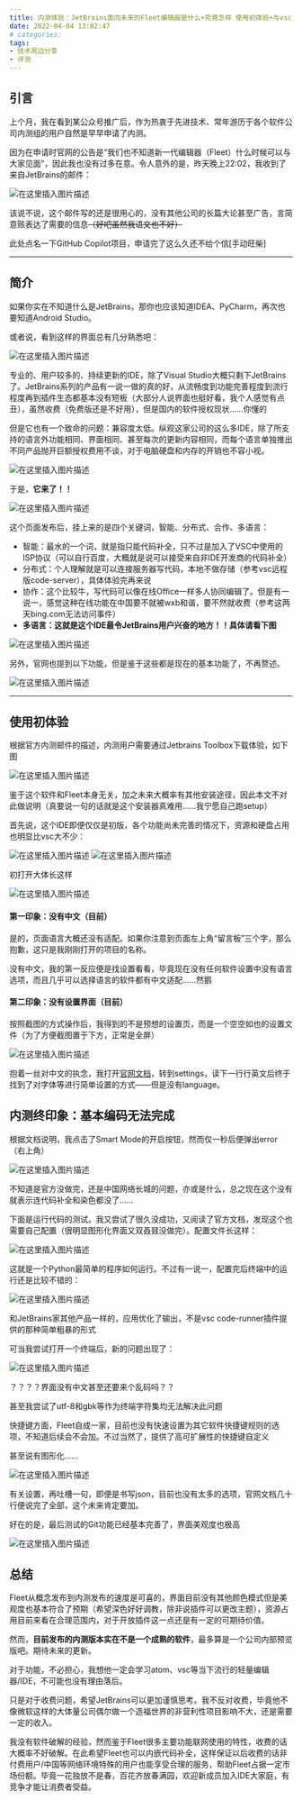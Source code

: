 ```yaml
---
title: 内测体验：JetBrains面向未来的Fleet编辑器是什么+究竟怎样 使用初体验+与vsc对比
date: 2022-04-04 13:02:47
# categories:
tags:
- 技术周边分享
- 评测
---
```


## 引言

上个月，我在看到某公众号推广后，作为热衷于先进技术、常年游历于各个软件公司内测组的用户自然是早早申请了内测。

因为在申请时官网的公告是“我们也不知道新一代编辑器（Fleet）什么时候可以与大家见面”，因此我也没有过多在意。令人意外的是，昨天晚上22:02，我收到了来自JetBrains的邮件：

![在这里插入图片描述](https://cdn.yixiangzhilv.com/images/f2118b6124da7add0893e46e7505eac6.jpg)

该说不说，这个邮件写的还是很用心的，没有其他公司的长篇大论甚至广告，言简意赅表达了需要的信息~~（好吧虽然我语文也不好）~~ 

此处点名一下GitHub Copilot项目，申请完了这么久还不给个信[手动旺柴]

---

## 简介

如果你实在不知道什么是JetBrains，那你也应该知道IDEA、PyCharm，再次也要知道Android Studio。

或者说，看到这样的界面总有几分熟悉吧：

![在这里插入图片描述](https://cdn.yixiangzhilv.com/images/4ef00602a6ffda2969170b348e8dbbdc.png)

专业的、用户较多的、持续更新的IDE，除了Visual Studio大概只剩下JetBrains了。JetBrains系列的产品有一说一做的真的好，从流畅度到功能完善程度到流行程度再到插件生态都基本没有短板（大部分人说界面也挺好看，我个人感觉有点丑），虽然收费（免费版还是不好用），但是国内的软件授权现状……你懂的

但是它也有一个致命的问题：兼容度太低。纵观这家公司的这么多IDE，除了所支持的语言外功能相同、界面相同、甚至每次的更新内容相同，而每个语言单独推出不同产品抛开巨额授权费用不谈，对于电脑硬盘和内存的开销也不容小视。

![在这里插入图片描述](https://cdn.yixiangzhilv.com/images/db3f81dec7b7e21ecd4d29b2d793b5fb.png)

于是，**它来了！！**

![在这里插入图片描述](https://cdn.yixiangzhilv.com/images/1d0e8e4818050767792ea3290c5f9324.png)

这个页面发布后，挂上来的是四个关键词，智能、分布式、合作、多语言：

- 智能：最水的一个词，就是指只能代码补全，只不过是加入了VSC中使用的ISP协议（可以自行百度，大概就是说可以接受来自非IDE开发商的代码补全）
- 分布式：个人理解就是可以连接服务器写代码，本地不做存储（参考vsc远程版code-server），具体体验完再来说
- 协作：这个比较牛，写代码可以像在线Office一样多人协同编辑了。但是有一说一，感觉这种在线功能在中国要不就被wxb和谐，要不然就收费（参考这两天bing.com无法访问事件）
- **多语言：这就是这个IDE最令JetBrains用户兴奋的地方！！具体请看下图**

![在这里插入图片描述](https://cdn.yixiangzhilv.com/images/960254f34d72f33b73cf81aeed1fce0b.png)

另外，官网也提到以下功能，但是鉴于这些都是现在的基本功能了，不再赘述。

![在这里插入图片描述](https://cdn.yixiangzhilv.com/images/a024d41c73e4707de56d0728caed51e6.png)

---

## 使用初体验

根据官方内测邮件的描述，内测用户需要通过Jetbrains Toolbox下载体验，如下图

![在这里插入图片描述](https://cdn.yixiangzhilv.com/images/9e49730c053ca42c4e607a97645a4d6b.png)

鉴于这个软件和Fleet本身无关，加之未来大概率有其他安装途径，因此本文不对此做说明（真要说一句的话就是这个安装器真难用……我宁愿自己跑setup）

首先说，这个IDE即便仅仅是初版，各个功能尚未完善的情况下，资源和硬盘占用也明显比vsc大不少：

![在这里插入图片描述](https://cdn.yixiangzhilv.com/images/8ed96473ca1a9f702f75d0286ae639eb.png)
![在这里插入图片描述](https://cdn.yixiangzhilv.com/images/6ffa6cde33cea181f39ea9743017fac8.png)

初打开大体长这样

![在这里插入图片描述](https://cdn.yixiangzhilv.com/images/9b8e300bcb610518692c27f12aef6160.png)

#### 第一印象：没有中文（目前）

是的，页面语言大概还没有适配。如果你注意到页面左上角“留言板”三个字，那么抱歉，这只是我刚刚打开的项目的名称。

没有中文，我的第一反应便是找设置看看，毕竟现在没有任何软件设置中没有语言选项，而且几乎可以选择语言的软件都有中文适配……然鹅

#### 第二印象：没有设置界面（目前）

按照截图的方式操作后，我得到的不是预想的设置页，而是一个空空如也的设置文件（为了方便截图置于下方，正常是全屏）

![在这里插入图片描述](https://cdn.yixiangzhilv.com/images/e19f75ad3cf6050b482234a61e5a5838.png)

抱着一丝对中文的执念，我打开[官网文档](https://www.jetbrains.com/help/fleet/getting-started.html)，转到settings，读下一行行英文后终于找到了对字体等进行简单设置的方式——但是没有language。

## 内测终印象：基本编码无法完成

根据文档说明，我点击了Smart Mode的开启按钮，然而仅一秒后便弹出error（右上角）

![在这里插入图片描述](https://cdn.yixiangzhilv.com/images/d78221b1b3f906d8c6a90f24dc947f95.png)

不知道是官方没做完，还是中国网络长城的问题，亦或是什么，总之现在这个没有就表示连代码补全和染色都没了……

下面是运行代码的测试。我又尝试了很久没成功，又阅读了官方文档，发现这个也需要自己配置（很明显图形化界面又双叒叕没做完）。配置文件长这样：

![在这里插入图片描述](https://cdn.yixiangzhilv.com/images/bc1beaf9e33cc09f2b31890d63cade33.png)

这就是一个Python最简单的程序如何运行。不过有一说一，配置完后终端中的运行还是比较不错的：

![在这里插入图片描述](https://cdn.yixiangzhilv.com/images/64f4ad02a83c2065f7a515ac0513c98e.png)

和JetBrains家其他产品一样的，应用优化了输出，不是vsc code-runner插件提供的那种简单粗暴的形式

可当我尝试打开一个终端后，新的问题出现了：

![在这里插入图片描述](https://cdn.yixiangzhilv.com/images/b75dedd3e790b88098e71c340a97d97b.png)

？？？？界面没有中文甚至还要来个乱码吗？？

甚至我尝试了utf-8和gbk等作为终端字符集均无法解决此问题

快捷键方面，Fleet自成一家，目前也没有快速设置为其它软件快捷键规则的选项，不知道后续会不会加。不过当然了，提供了高可扩展性的快捷键自定义

甚至说有图形化……

![在这里插入图片描述](https://cdn.yixiangzhilv.com/images/46e91a533ef834c3b3b92ed9335a47e0.png)

有关设置，再吐槽一句，即便是书写json，目前也没有太多的选项，官网文档几十行便说完了全部，这个未来肯定要加。

好在的是，最后测试的Git功能已经基本完善了，界面美观度也极高

![在这里插入图片描述](https://cdn.yixiangzhilv.com/images/8e7c8ed8d97e87135f434c8379ed8f46.png)

## 总结

Fleet从概念发布到内测发布的速度是可喜的，界面目前没有其他颜色模式但是美观度也基本符合了预期（希望深色好好调教，除非说插件可以更改主题），资源占用目前来看在合理范围内，对于开放插件这一点还是有一定的可期待价值。

然而，**目前发布的内测版本实在不是一个成熟的软件**，最多算是一个公司内部预览版吧。期待未来的更新。

对于功能，不必担心，我想他一定会学习atom、vsc等当下流行的轻量编辑器/IDE，不可能也没有理由落后。

只是对于收费问题，希望JetBrains可以更加谨慎思考。我不反对收费，毕竟他不像微软这样的大体量公司偶尔做一个造福世界的非营利性项目影响不大，还是需要一定的收入。

我没有软件破解的经验，然而鉴于Fleet很多主要功能联网使用的特性，收费的话大概率不好破解。在此希望Fleet也可以内嵌代码补全，这样保证以后收费的话非付费用户/中国等网络环境特殊的用户也能享受合理的服务，帮助Fleet占据一定市场份额。毕竟一花独放不是春，百花齐放春满园，欢迎新成员加入IDE大家庭，有竞争才能让消费者受益。

